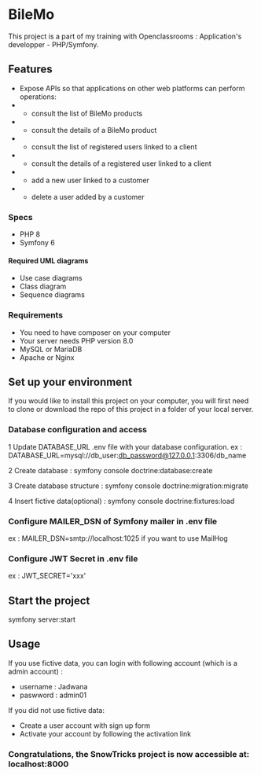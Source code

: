 # BileMo
This project is a part of my training with Openclassrooms : Application's developper - PHP/Symfony.

## Features

* Expose APIs so that applications on other web platforms can perform operations:
* - consult the list of BileMo products
* - consult the details of a BileMo product
* - consult the list of registered users linked to a client
* - consult the details of a registered user linked to a client
* - add a new user linked to a customer
* - delete a user added by a customer


### Specs
*	PHP 8
*	Symfony 6

#### Required UML diagrams
*	Use case diagrams
*	Class diagram
*	Sequence diagrams

### Requirements

*	You need to have composer on your computer
*	Your server needs PHP version 8.0
*	MySQL or MariaDB
*	Apache or Nginx

## Set up your environment
If you would like to install this project on your computer, you will first need to clone or download the repo of this project in a folder of your local server.
### Database configuration and access
1 Update DATABASE_URL .env file with your database configuration. ex : DATABASE_URL=mysql://db_user:db_password@127.0.0.1:3306/db_name

2 Create database : symfony console doctrine:database:create

3 Create database structure : symfony console doctrine:migration:migrate

4 Insert fictive data(optional) : symfony console doctrine:fixtures:load

### Configure MAILER_DSN of Symfony mailer in .env file
ex : MAILER_DSN=smtp://localhost:1025 if you want to use MailHog

### Configure JWT Secret in .env file
ex : JWT_SECRET='xxx'

## Start the project
symfony server:start

## Usage
If you use fictive data, you can login with following account (which is a admin account) :

* username : Jadwana
* paswword : admin01

If you did not use fictive data:

* Create a user account with sign up form
* Activate your account by following the activation link

### Congratulations, the SnowTricks project is now accessible at: localhost:8000
